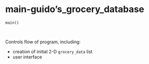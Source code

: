 # main-guido’s_grocery_database

`main()`

<br>

Controls flow of program, including:
- creation of initial 2-D `grocery_data` list
- user interface
